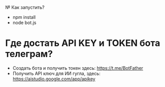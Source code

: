 № Как запустить?
- npm install
- node bot.js

# Где достать API KEY и TOKEN бота телеграм?
- Создать бота и получить токен здесь: https://t.me/BotFather
- Получить API ключ для ИИ гугла, здесь: https://aistudio.google.com/app/apikey
